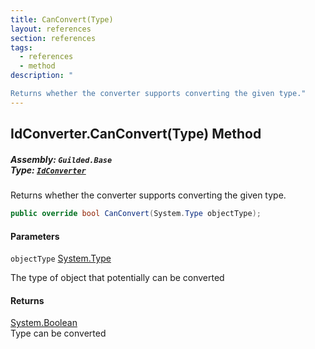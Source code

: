 ```yaml
---
title: CanConvert(Type)
layout: references
section: references
tags:
  - references
  - method
description: "

Returns whether the converter supports converting the given type."
---
```


## IdConverter.CanConvert(Type) Method
##### **Assembly:** `Guilded.Base`<br/>**Type:** [`IdConverter`](IdConverter 'Guilded.Base.IdConverter')

Returns whether the converter supports converting the given type.

```csharp
public override bool CanConvert(System.Type objectType);
```
#### Parameters

<a name='Guilded.Base.IdConverter.CanConvert(System.Type).objectType'></a>

`objectType` [System.Type](https://docs.microsoft.com/en-us/dotnet/api/System.Type 'System.Type')

The type of object that potentially can be converted

#### Returns
[System.Boolean](https://docs.microsoft.com/en-us/dotnet/api/System.Boolean 'System.Boolean')  
Type can be converted